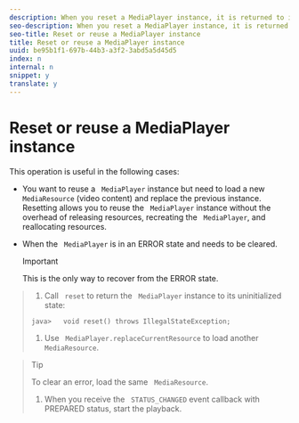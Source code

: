 ```yaml
---
description: When you reset a MediaPlayer instance, it is returned to its uninitialized IDLE state as defined in MediaPlayerState.
seo-description: When you reset a MediaPlayer instance, it is returned to its uninitialized IDLE state as defined in MediaPlayerState.
seo-title: Reset or reuse a MediaPlayer instance
title: Reset or reuse a MediaPlayer instance
uuid: be95b1f1-697b-44b3-a3f2-3abd5a5d45d5
index: n
internal: n
snippet: y
translate: y
---
```


# Reset or reuse a MediaPlayer instance

This operation is useful in the following cases: 
* You want to reuse a ` MediaPlayer` instance but need to load a new ` MediaResource` (video content) and replace the previous instance. Resetting allows you to reuse the ` MediaPlayer` instance without the overhead of releasing resources, recreating the ` MediaPlayer`, and reallocating resources. 

* When the ` MediaPlayer` is in an ERROR state and needs to be cleared. 
  >[!IMPORTANT]
  >
  >This is the only way to recover from the ERROR state.



>1. Call ` reset` to return the ` MediaPlayer` instance to its uninitialized state:
>
>   ```
>   java>   void reset() throws IllegalStateException; 
>   
>   ```
>
>1. Use ` MediaPlayer.replaceCurrentResource` to load another ` MediaResource`.

>   >[!TIP]
>   >
>   >To clear an error, load the same ` MediaResource`. 
>
>1. When you receive the ` STATUS_CHANGED` event callback with PREPARED status, start the playback.
